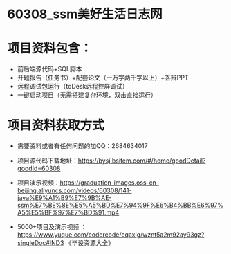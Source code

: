 #   60308_ssm美好生活日志网

#   项目资料包含：
*    前后端源代码+SQL脚本
*    开题报告（任务书）+配套论文（一万字两千字以上）+答辩PPT
*   远程调试包运行（toDesk远程控屏调试）
*   一键启动项目（无需搭建复杂环境，双击直接运行）


#   项目资料获取方式
*   需要资料或者有任何问题的加QQ：2684634017

*   项目源代码下载地址：https://bysj.bsitem.com/#/home/goodDetail?goodId=60308
*   项目演示视频：https://graduation-images.oss-cn-beijing.aliyuncs.com/videos/60308/141-java%E9%A1%B9%E7%9B%AE-ssm%E7%BE%8E%E5%A5%BD%E7%94%9F%E6%B4%BB%E6%97%A5%E5%BF%97%E7%BD%91.mp4

*  5000+项目及演示视频 ：https://www.yuque.com/codercode/cqaxlg/wznt5a2m92ay93gz?singleDoc#lND3 《毕设资源大全》
